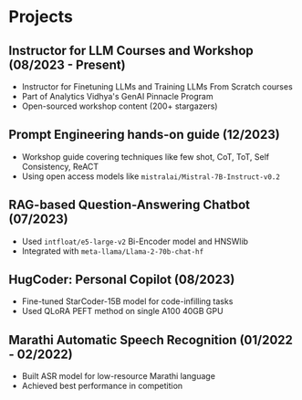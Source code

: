# Projects

## Instructor for LLM Courses and Workshop (08/2023 - Present)
- Instructor for Finetuning LLMs and Training LLMs From Scratch courses
- Part of Analytics Vidhya's GenAI Pinnacle Program
- Open-sourced workshop content (200+ stargazers)

## Prompt Engineering hands-on guide (12/2023)
- Workshop guide covering techniques like few shot, CoT, ToT, Self Consistency, ReACT
- Using open access models like `mistralai/Mistral-7B-Instruct-v0.2`

## RAG-based Question-Answering Chatbot (07/2023)
- Used `intfloat/e5-large-v2` Bi-Encoder model and HNSWlib
- Integrated with `meta-llama/Llama-2-70b-chat-hf`

## HugCoder: Personal Copilot (08/2023)
- Fine-tuned StarCoder-15B model for code-infilling tasks
- Used QLoRA PEFT method on single A100 40GB GPU

## Marathi Automatic Speech Recognition (01/2022 - 02/2022)
- Built ASR model for low-resource Marathi language
- Achieved best performance in competition